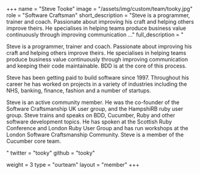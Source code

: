 +++
name = "Steve Tooke"
image = "/assets/img/custom/team/tooky.jpg"
role = "Software Craftsman"
short_description = "Steve is a programmer, trainer and coach. Passionate about improving his craft and helping others improve theirs. He specialises in helping teams produce business value continuously through improving communication ..."
full_description = "<p>Steve is a programmer, trainer and coach. Passionate about improving his craft and helping others improve theirs. He specialises in helping teams produce business value continuously through improving communication and keeping their code maintainable. BDD is at the core of this process.</p><p>Steve has been getting paid to build software since 1997. Throughout his career he has worked on projects in a variety of industries including the NHS, banking, finance, fashion and a number of startups.</p><p>Steve is an active community member. He was the co-founder of the Software Craftsmanship UK user group, and the HampshiRB ruby user group. Steve trains and speaks on BDD, Cucumber, Ruby and other software development topics. He has spoken at the Scottish Ruby Conference and London Ruby User Group and has run workshops at the London Software Craftsmanship Community. Steve is a member of the Cucumber core team.</p>"
twitter = "tooky"
github = "tooky"

weight = 3
type = "ourteam"
layout = "member"
+++

